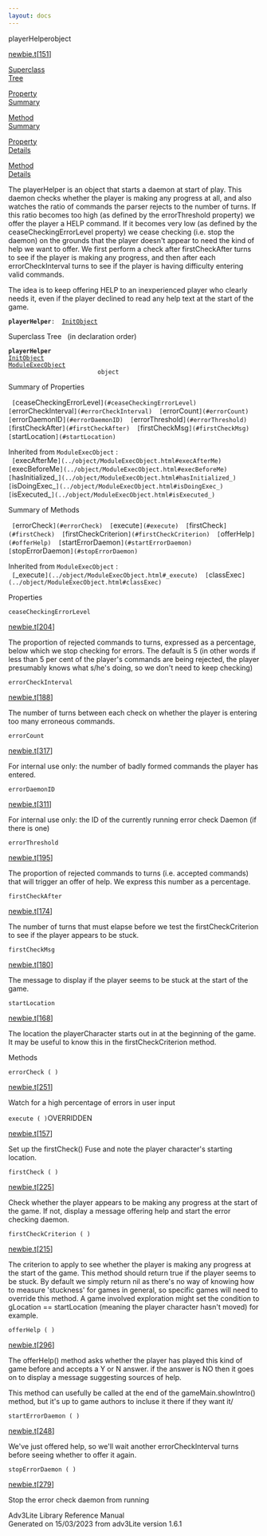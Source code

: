 ```yaml
---
layout: docs
---
```

<span class="title">playerHelper</span><span class="type">object</span>

[newbie.t](../file/newbie.t.html)\[[151](../source/newbie.t.html#151)\]

[Superclass  
Tree](#_SuperClassTree_)

[Property  
Summary](#_PropSummary_)

[Method  
Summary](#_MethodSummary_)

[Property  
Details](#_Properties_)

[Method  
Details](#_Methods_)



The playerHelper is an object that starts a daemon at start of play.
This daemon checks whether the player is making any progress at all, and
also watches the ratio of commands the parser rejects to the number of
turns. If this ratio becomes too high (as defined by the errorThreshold
property) we offer the player a HELP command. If it becomes very low (as
defined by the ceaseCheckingErrorLevel property) we cease checking (i.e.
stop the daemon) on the grounds that the player doesn't appear to need
the kind of help we want to offer. We first perform a check after
firstCheckAfter turns to see if the player is making any progress, and
then after each errorCheckInterval turns to see if the player is having
difficulty entering valid commands.

The idea is to keep offering HELP to an inexperienced player who clearly
needs it, even if the player declined to read any help text at the start
of the game.

**`playerHelper`**` :   `[`InitObject`](../object/InitObject.html)



<span id="_SuperClassTree_"></span>



<span class="hdln">Superclass Tree</span>   (in declaration order)



**`playerHelper`**  
[`InitObject`](../object/InitObject.html)  
[`ModuleExecObject`](../object/ModuleExecObject.html)  
`                         object`  
<span id="_PropSummary_"></span>



<span class="hdln">Summary of Properties</span>  



` [`ceaseCheckingErrorLevel`](#ceaseCheckingErrorLevel)  [`errorCheckInterval`](#errorCheckInterval)  [`errorCount`](#errorCount)  [`errorDaemonID`](#errorDaemonID)  [`errorThreshold`](#errorThreshold)  [`firstCheckAfter`](#firstCheckAfter)  [`firstCheckMsg`](#firstCheckMsg)  [`startLocation`](#startLocation)  `



Inherited from `ModuleExecObject` :  
` [`execAfterMe`](../object/ModuleExecObject.html#execAfterMe)  [`execBeforeMe`](../object/ModuleExecObject.html#execBeforeMe)  [`hasInitialized_`](../object/ModuleExecObject.html#hasInitialized_)  [`isDoingExec_`](../object/ModuleExecObject.html#isDoingExec_)  [`isExecuted_`](../object/ModuleExecObject.html#isExecuted_)  `

<span id="_MethodSummary_"></span>



<span class="hdln">Summary of Methods</span>  



` [`errorCheck`](#errorCheck)  [`execute`](#execute)  [`firstCheck`](#firstCheck)  [`firstCheckCriterion`](#firstCheckCriterion)  [`offerHelp`](#offerHelp)  [`startErrorDaemon`](#startErrorDaemon)  [`stopErrorDaemon`](#stopErrorDaemon)  `



Inherited from `ModuleExecObject` :  
` [`_execute`](../object/ModuleExecObject.html#_execute)  [`classExec`](../object/ModuleExecObject.html#classExec)  `

<span id="_Properties_"></span>



<span class="hdln">Properties</span>  



<span id="ceaseCheckingErrorLevel"></span>

`ceaseCheckingErrorLevel`

[newbie.t](../file/newbie.t.html)\[[204](../source/newbie.t.html#204)\]



The proportion of rejected commands to turns, expressed as a percentage,
below which we stop checking for errors. The default is 5 (in other
words if less than 5 per cent of the player's commands are being
rejected, the player presumably knows what s/he's doing, so we don't
need to keep checking)



<span id="errorCheckInterval"></span>

`errorCheckInterval`

[newbie.t](../file/newbie.t.html)\[[188](../source/newbie.t.html#188)\]



The number of turns between each check on whether the player is entering
too many erroneous commands.



<span id="errorCount"></span>

`errorCount`

[newbie.t](../file/newbie.t.html)\[[317](../source/newbie.t.html#317)\]



For internal use only: the number of badly formed commands the player
has entered.



<span id="errorDaemonID"></span>

`errorDaemonID`

[newbie.t](../file/newbie.t.html)\[[311](../source/newbie.t.html#311)\]



For internal use only: the ID of the currently running error check
Daemon (if there is one)



<span id="errorThreshold"></span>

`errorThreshold`

[newbie.t](../file/newbie.t.html)\[[195](../source/newbie.t.html#195)\]



The proportion of rejected commands to turns (i.e. accepted commands)
that will trigger an offer of help. We express this number as a
percentage.



<span id="firstCheckAfter"></span>

`firstCheckAfter`

[newbie.t](../file/newbie.t.html)\[[174](../source/newbie.t.html#174)\]



The number of turns that must elapse before we test the
firstCheckCriterion to see if the player appears to be stuck.



<span id="firstCheckMsg"></span>

`firstCheckMsg`

[newbie.t](../file/newbie.t.html)\[[180](../source/newbie.t.html#180)\]



The message to display if the player seems to be stuck at the start of
the game.



<span id="startLocation"></span>

`startLocation`

[newbie.t](../file/newbie.t.html)\[[168](../source/newbie.t.html#168)\]



The location the playerCharacter starts out in at the beginning of the
game. It may be useful to know this in the firstCheckCriterion method.



<span id="_Methods_"></span>



<span class="hdln">Methods</span>  



<span id="errorCheck"></span>

`errorCheck ( )`

[newbie.t](../file/newbie.t.html)\[[251](../source/newbie.t.html#251)\]



Watch for a high percentage of errors in user input



<span id="execute"></span>

`execute ( )`<span class="rem">OVERRIDDEN</span>

[newbie.t](../file/newbie.t.html)\[[157](../source/newbie.t.html#157)\]



Set up the firstCheck() Fuse and note the player character's starting
location.



<span id="firstCheck"></span>

`firstCheck ( )`

[newbie.t](../file/newbie.t.html)\[[225](../source/newbie.t.html#225)\]



Check whether the player appears to be making any progress at the start
of the game. If not, display a message offering help and start the error
checking daemon.



<span id="firstCheckCriterion"></span>

`firstCheckCriterion ( )`

[newbie.t](../file/newbie.t.html)\[[215](../source/newbie.t.html#215)\]



The criterion to apply to see whether the player is making any progress
at the start of the game. This method should return true if the player
seems to be stuck. By default we simply return nil as there's no way of
knowing how to measure 'stuckness' for games in general, so specific
games will need to override this method. A game involved exploration
might set the condition to gLocation == startLocation (meaning the
player character hasn't moved) for example.



<span id="offerHelp"></span>

`offerHelp ( )`

[newbie.t](../file/newbie.t.html)\[[296](../source/newbie.t.html#296)\]



The offerHelp() method asks whether the player has played this kind of
game before and accepts a Y or N answer. if the answer is NO then it
goes on to display a message suggesting sources of help.

This method can usefully be called at the end of the
gameMain.showIntro() method, but it's up to game authors to incluse it
there if they want it/



<span id="startErrorDaemon"></span>

`startErrorDaemon ( )`

[newbie.t](../file/newbie.t.html)\[[248](../source/newbie.t.html#248)\]



We've just offered help, so we'll wait another errorCheckInterval turns
before seeing whether to offer it again.



<span id="stopErrorDaemon"></span>

`stopErrorDaemon ( )`

[newbie.t](../file/newbie.t.html)\[[279](../source/newbie.t.html#279)\]



Stop the error check daemon from running





Adv3Lite Library Reference Manual  
Generated on 15/03/2023 from adv3Lite version 1.6.1


